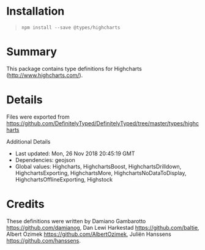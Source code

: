 # Installation
> `npm install --save @types/highcharts`

# Summary
This package contains type definitions for Highcharts (http://www.highcharts.com/).

# Details
Files were exported from https://github.com/DefinitelyTyped/DefinitelyTyped/tree/master/types/highcharts

Additional Details
 * Last updated: Mon, 26 Nov 2018 20:45:19 GMT
 * Dependencies: geojson
 * Global values: Highcharts, HighchartsBoost, HighchartsDrilldown, HighchartsExporting, HighchartsMore, HighchartsNoDataToDisplay, HighchartsOfflineExporting, Highstock

# Credits
These definitions were written by Damiano Gambarotto <https://github.com/damianog>, Dan Lewi Harkestad <https://github.com/baltie>, Albert Ozimek <https://github.com/AlbertOzimek>, Juliën Hanssens <https://github.com/hanssens>.

